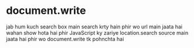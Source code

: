 # document.write

jab hum kuch search box main search krty hain phir wo url main jaata hai wahan show hota hai phir JavaScript ky zariye location.search source main jaata hai phir wo document.write tk pohnchta hai